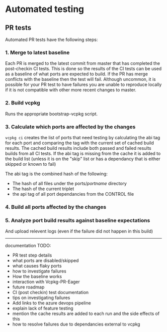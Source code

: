 # Automated testing

## PR tests

Automated PR tests have the following steps:

### 1. **Merge to latest baseline**

Each PR is merged to the latest commit from master that has completed the post-checkin CI tests.  This is done so the results of the CI tests can be used as a baseline of what ports are expected to build.  If the PR has merge conflicts with the baseline then the test will fail. Although uncommon, it is possible for your PR test to have failures you are unable to reproduce locally if it is not compatible with other more recent changes to master.

### 2. **Build vcpkg**

Runs the appropriate bootstrap-vcpkg script.

### 3. **Calculate which ports are affected by the changes**

`vcpkg ci` creates the list of ports that need testing by calculating the abi tag for each port and comparing the tag with the current set of cached build results.  The cached build results include both passed and failed results builds from all CI tests. If the abi tag is missing from the cache it is added to the build list (unless it is on the "skip" list or has a dependancy that is either skipped or known to fail)

The abi tag is the combined hash of the following:
  + The hash of all files under the ports/_portname_ directory
  + The hash of the current triplet
  + the api tag of all port dependancies from the CONTROL file

### 4. **Build all ports affected by the changes**



### 5. **Analyze port build results against baseline expectations**

And upload relevent logs (even if the failure did not happen in this build)

-------------------------------------------
documentation TODO:
+ PR test step details
+ what ports are disabled/skipped
+ what causes flaky ports
+ how to investigate failures
+ How the baseline works
+ interaction with Vcpkg-PR-Eager
+ future roadmap
+ CI (post checkin) test documentation
+ tips on investigating failures
+ Add links to the azure devops pipeline
+ explain lack of feature testing
+ mention the cache results are added to each run and the side effects of this
+ how to resolve failures due to dependancies external to vcpkg
